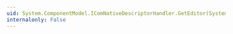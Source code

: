 ```yaml
---
uid: System.ComponentModel.IComNativeDescriptorHandler.GetEditor(System.Object,System.Type)
internalonly: False
---
```

